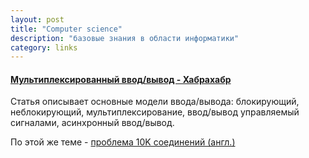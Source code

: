 ```yaml
---
layout: post
title: "Computer science"
description: "базовые знания в области информатики"
category: links
---
```


#### [Мультиплексированный ввод/вывод - Хабрахабр](http://habrahabr.ru/post/111357/)
Статья описывает основные модели ввода/вывода: блокирующий, неблокирующий, мультиплексирование, ввод/вывод управляемый сигналами, асинхронный ввод/вывод.

По этой же теме - [проблема 10K соединений (англ.)](http://www.kegel.com/c10k.html)

<br>
